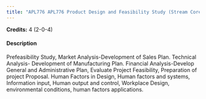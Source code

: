 ```yaml
---
title: "APL776 APL776 Product Design and Feasibility Study (Stream Core)"
---
```

**Credits:** 4 (2-0-4)

#### Description
Prefeasibility Study, Market Analysis-Development of Sales Plan. Technical Analysis- Development of Manufacturing Plan. Financial Analysis-Develop General and Administrative Plan, Evaluate Project Feasibility, Preparation of project Proposal. Human Factors in Design, Human factors and systems, Information input, Human output and control, Workplace Design, environmental conditions, human factors applications.
